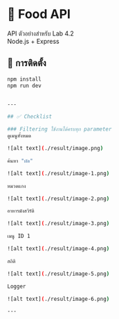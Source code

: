 # 🍜 Food API

API ตัวอย่างสำหรับ Lab 4.2  
Node.js + Express

## 🚀 การติดตั้ง
```bash
npm install
npm run dev


---

## ✅ Checklist

### Filtering ใช้งานได้ครบทุก parameter  
ดูเมนูทั้งหมด

![alt text](./result/image.png)

ค้นหา "ผัด"

![alt text](./result/image-1.png)

หมวดแกง

![alt text](./result/image-2.png)

อาหารมังสวิรัติ

![alt text](./result/image-3.png)

เมนู ID 1

![alt text](./result/image-4.png)

สถิติ

![alt text](./result/image-5.png)

Logger

![alt text](./result/image-6.png)

---

